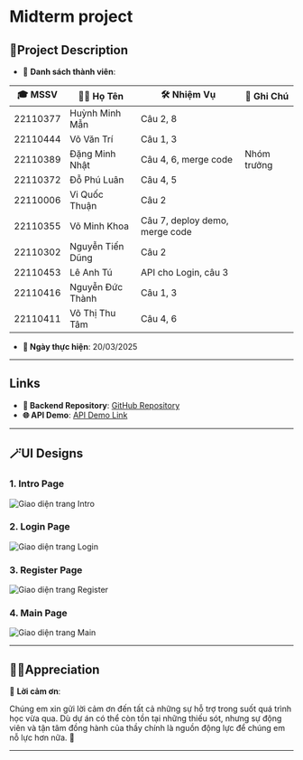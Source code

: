 # Midterm project

## 📄Project Description
- 📌 **Danh sách thành viên**:

| 🎓 **MSSV**       | 🙋‍♂️ **Họ Tên**            | 🛠️ **Nhiệm Vụ**                     | 📝 **Ghi Chú**                  |
|------------------|-------------------------|--------------------------------|--------------------------------|
| 22110377         | Huỳnh Minh Mẫn          | Câu 2, 8                      |                                |
| 22110444         | Võ Văn Trí              | Câu 1, 3                      |                                |
| 22110389         | Đặng Minh Nhật          | Câu 4, 6, merge code          | Nhóm trưởng                   |
| 22110372         | Đỗ Phú Luân             | Câu 4, 5                      |                                |
| 22110006         | Vi Quốc Thuận           | Câu 2                         |                                |
| 22110355         | Võ Minh Khoa            | Câu 7, deploy demo, merge code |                                |
| 22110302         | Nguyễn Tiến Dũng        | Câu 2                         |                                |
| 22110453         | Lê Anh Tú               | API cho Login, câu 3          |                                |
| 22110416         | Nguyễn Đức Thành        | Câu 1, 3                      |                                |
| 22110411         | Võ Thị Thu Tâm          | Câu 4, 6                      |                                |

- **📅 Ngày thực hiện**: 20/03/2025

---

## Links
- **📂 Backend Repository**: [GitHub Repository](https://github.com/In-University/mail-service)
- **🌐 API Demo**: [API Demo Link](https://mkhoavo.space/swagger-ui/index.html)

---

## 🪄UI Designs

### 1. Intro Page
![Giao diện trang Intro](https://drive.google.com/uc?export=view&id=1Zt3l2_1aI04iBnvXQfvPsOyyGPMTvXr_)

### 2. Login Page
![Giao diện trang Login](https://drive.google.com/uc?export=view&id=1jaGGdTSACepZgueplr4rj54BZwopyYGR)

### 3. Register Page
![Giao diện trang Register](https://drive.google.com/uc?export=view&id=1xXLkGqfFjJzrScezcGMPsHkev8nr2as3)

### 4. Main Page
![Giao diện trang Main](https://drive.google.com/uc?export=view&id=1p_I_vKwcb0Tnxo3V_zJkkrj4ZUWMIDMM)

---

## 🙆‍♂️Appreciation

💖 **Lời cảm ơn**:

Chúng em xin gửi lời cảm ơn đến tất cả những sự hỗ trợ trong suốt quá trình học vừa qua. Dù dự án có thể còn tồn tại những thiếu sót, nhưng sự động viên và tận tâm đồng hành của thầy chính là nguồn động lực để chúng em nỗ lực hơn nữa. 🙏

---

